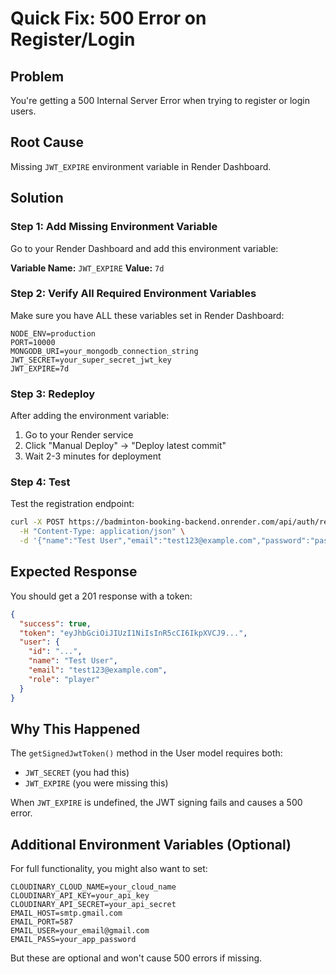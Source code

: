 # Quick Fix: 500 Error on Register/Login

## Problem
You're getting a 500 Internal Server Error when trying to register or login users.

## Root Cause
Missing `JWT_EXPIRE` environment variable in Render Dashboard.

## Solution

### Step 1: Add Missing Environment Variable
Go to your Render Dashboard and add this environment variable:

**Variable Name:** `JWT_EXPIRE`
**Value:** `7d`

### Step 2: Verify All Required Environment Variables
Make sure you have ALL these variables set in Render Dashboard:

```
NODE_ENV=production
PORT=10000
MONGODB_URI=your_mongodb_connection_string
JWT_SECRET=your_super_secret_jwt_key
JWT_EXPIRE=7d
```

### Step 3: Redeploy
After adding the environment variable:
1. Go to your Render service
2. Click "Manual Deploy" → "Deploy latest commit"
3. Wait 2-3 minutes for deployment

### Step 4: Test
Test the registration endpoint:
```bash
curl -X POST https://badminton-booking-backend.onrender.com/api/auth/register \
  -H "Content-Type: application/json" \
  -d '{"name":"Test User","email":"test123@example.com","password":"password123","role":"player"}'
```

## Expected Response
You should get a 201 response with a token:
```json
{
  "success": true,
  "token": "eyJhbGciOiJIUzI1NiIsInR5cCI6IkpXVCJ9...",
  "user": {
    "id": "...",
    "name": "Test User",
    "email": "test123@example.com",
    "role": "player"
  }
}
```

## Why This Happened
The `getSignedJwtToken()` method in the User model requires both:
- `JWT_SECRET` (you had this)
- `JWT_EXPIRE` (you were missing this)

When `JWT_EXPIRE` is undefined, the JWT signing fails and causes a 500 error.

## Additional Environment Variables (Optional)
For full functionality, you might also want to set:
```
CLOUDINARY_CLOUD_NAME=your_cloud_name
CLOUDINARY_API_KEY=your_api_key
CLOUDINARY_API_SECRET=your_api_secret
EMAIL_HOST=smtp.gmail.com
EMAIL_PORT=587
EMAIL_USER=your_email@gmail.com
EMAIL_PASS=your_app_password
```

But these are optional and won't cause 500 errors if missing. 